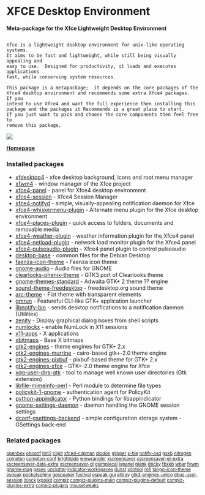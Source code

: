 # XFCE Desktop Environment

__Meta-package for the Xfce Lightweight Desktop Environment__

```

Xfce is a lightweight desktop environment for unix-like operating systems.
It aims to be fast and lightweight, while still being visually appealing and
easy to use.  Designed for productivity, it loads and executes applications
fast, while conserving system resources.

This package is a metapackage;  it depends on the core packages of the
Xfce4 desktop environment and recommends some extra Xfce4 packages.  If you
intend to use Xfce4 and want the full experience then installing this
package and the packages it Recommends is a great place to start.
If you just want to pick and choose the core components then feel free to
remove this package.

```

[![](https://screenshots.debian.net/thumbnail/xfce4/)](https://screenshots.debian.net/screenshot/xfce4/)


 **[Homepage](http://www.xfce.org/)**

### Installed packages

* [xfdesktop4](https://packages.debian.org/stretch/xfdesktop4) - xfce desktop background, icons and root menu manager
* [xfwm4](https://packages.debian.org/stretch/xfwm4) - window manager of the Xfce project
* [xfce4-panel](https://packages.debian.org/stretch/xfce4-panel) - panel for Xfce4 desktop environment
* [xfce4-session](https://packages.debian.org/stretch/xfce4-session) - Xfce4 Session Manager
* [xfce4-notifyd](https://packages.debian.org/stretch/xfce4-notifyd) - simple, visually-appealing notification daemon for Xfce
* [xfce4-whiskermenu-plugin](https://packages.debian.org/stretch/xfce4-whiskermenu-plugin) - Alternate menu plugin for the Xfce desktop environment
* [xfce4-places-plugin](https://packages.debian.org/stretch/xfce4-places-plugin) - quick access to folders, documents and removable media
* [xfce4-weather-plugin](https://packages.debian.org/stretch/xfce4-weather-plugin) - weather information plugin for the Xfce4 panel
* [xfce4-netload-plugin](https://packages.debian.org/stretch/xfce4-netload-plugin) - network load monitor plugin for the Xfce4 panel
* [xfce4-pulseaudio-plugin](https://packages.debian.org/stretch/xfce4-pulseaudio-plugin) - Xfce4 panel plugin to control pulseaudio
* [desktop-base](https://packages.debian.org/stretch/desktop-base) - common files for the Debian Desktop
* [faenza-icon-theme](https://packages.debian.org/stretch/faenza-icon-theme) - Faenza icon theme
* [gnome-audio](https://packages.debian.org/stretch/gnome-audio) - Audio files for GNOME
* [clearlooks-phenix-theme](https://packages.debian.org/stretch/clearlooks-phenix-theme) - GTK3 port of Clearlooks theme
* [gnome-themes-standard](https://packages.debian.org/stretch/gnome-themes-standard) - Adwaita GTK+ 2 theme ?? engine
* [sound-theme-freedesktop](https://packages.debian.org/stretch/sound-theme-freedesktop) - freedesktop.org sound theme
* [arc-theme](https://packages.debian.org/stretch/arc-theme) - Flat theme with transparent elements
* [gmrun](https://packages.debian.org/stretch/gmrun) - Featureful CLI-like GTK+ application launcher
* [libnotify-bin](https://packages.debian.org/stretch/libnotify-bin) - sends desktop notifications to a notification daemon (Utilities)
* [zenity](https://packages.debian.org/stretch/zenity) - Display graphical dialog boxes from shell scripts
* [numlockx](https://packages.debian.org/stretch/numlockx) - enable NumLock in X11 sessions
* [x11-apps](https://packages.debian.org/stretch/x11-apps) - X applications
* [xbitmaps](https://packages.debian.org/stretch/xbitmaps) - Base X bitmaps
* [gtk2-engines](https://packages.debian.org/stretch/gtk2-engines) - theme engines for GTK+ 2.x
* [gtk2-engines-murrine](https://packages.debian.org/stretch/gtk2-engines-murrine) - cairo-based gtk+-2.0 theme engine
* [gtk2-engines-pixbuf](https://packages.debian.org/stretch/gtk2-engines-pixbuf) - pixbuf-based theme for GTK+ 2.x
* [gtk2-engines-xfce](https://packages.debian.org/stretch/gtk2-engines-xfce) - GTK+-2.0 theme engine for Xfce
* [xdg-user-dirs-gtk](https://packages.debian.org/stretch/xdg-user-dirs-gtk) - tool to manage well known user directories (Gtk extension)
* [libfile-mimeinfo-perl](https://packages.debian.org/stretch/libfile-mimeinfo-perl) - Perl module to determine file types
* [policykit-1-gnome](https://packages.debian.org/stretch/policykit-1-gnome) - authentication agent for PolicyKit
* [python-appindicator](https://packages.debian.org/stretch/python-appindicator) - Python bindings for libappindicator
* [gnome-settings-daemon](https://packages.debian.org/stretch/gnome-settings-daemon) - daemon handling the GNOME session settings
* [dconf-gsettings-backend](https://packages.debian.org/stretch/dconf-gsettings-backend) - simple configuration storage system - GSettings back-end

### Related packages

<sub> [openbox](https://packages.debian.org/stretch/openbox) [obconf](https://packages.debian.org/stretch/obconf) [tint2](https://packages.debian.org/stretch/tint2) [clipit](https://packages.debian.org/stretch/clipit) [xfce4-clipman](https://packages.debian.org/stretch/xfce4-clipman) [diodon](https://packages.debian.org/stretch/diodon) [glipper](https://packages.debian.org/stretch/glipper) [x-tile](https://packages.debian.org/stretch/x-tile) [notify-osd](https://packages.debian.org/stretch/notify-osd) [gxkb](https://packages.debian.org/stretch/gxkb) [nitrogen](https://packages.debian.org/stretch/nitrogen) [compton](https://packages.debian.org/stretch/compton) [compton-conf](https://packages.debian.org/stretch/compton-conf) [brightside](https://packages.debian.org/stretch/brightside) [winwrangler](https://packages.debian.org/stretch/winwrangler) [xscreensaver](https://packages.debian.org/stretch/xscreensaver) [xscreensaver-gl-extra](https://packages.debian.org/stretch/xscreensaver-gl-extra) [xscreensaver-data-extra](https://packages.debian.org/stretch/xscreensaver-data-extra) [xscreensaver-gl](https://packages.debian.org/stretch/xscreensaver-gl) [gsimplecal](https://packages.debian.org/stretch/gsimplecal) [lxpanel](https://packages.debian.org/stretch/lxpanel) [plank](https://packages.debian.org/stretch/plank) [docky](https://packages.debian.org/stretch/docky) [fbxkb](https://packages.debian.org/stretch/fbxkb) [wbar](https://packages.debian.org/stretch/wbar) [fvwm](https://packages.debian.org/stretch/fvwm) [gnome-mag](https://packages.debian.org/stretch/gnome-mag) [gexec](https://packages.debian.org/stretch/gexec) [unclutter](https://packages.debian.org/stretch/unclutter) [indicator-workspaces](https://packages.debian.org/stretch/indicator-workspaces) [dunst](https://packages.debian.org/stretch/dunst) [xdotool](https://packages.debian.org/stretch/xdotool) [rofi](https://packages.debian.org/stretch/rofi) [tango-icon-theme](https://packages.debian.org/stretch/tango-icon-theme) [espeak](https://packages.debian.org/stretch/espeak) [pocketsphinx](https://packages.debian.org/stretch/pocketsphinx) [gespeaker](https://packages.debian.org/stretch/gespeaker) [festival](https://packages.debian.org/stretch/festival) [espeak-gui](https://packages.debian.org/stretch/espeak-gui) [alltray](https://packages.debian.org/stretch/alltray) [gtk3-engines-unico](https://packages.debian.org/stretch/gtk3-engines-unico) [dbus-user-session](https://packages.debian.org/stretch/dbus-user-session) [lxlock](https://packages.debian.org/stretch/lxlock) [lxpolkit](https://packages.debian.org/stretch/lxpolkit) [compiz](https://packages.debian.org/stretch/compiz) [compiz-plugins-main](https://packages.debian.org/stretch/compiz-plugins-main) [compiz-plugins-default](https://packages.debian.org/stretch/compiz-plugins-default) [compiz-plugins-extra](https://packages.debian.org/stretch/compiz-plugins-extra) [compiz-plugins](https://packages.debian.org/stretch/compiz-plugins) [mousetweaks](https://packages.debian.org/stretch/mousetweaks)  </sub>
